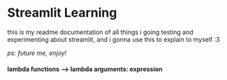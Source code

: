 # Streamlit Learning

this is my readme documentation of all things i going testing and experimenting about streamlit, and i gonna use this to explain to myself :3

_ps: future me, enjoy!_

#### lambda functions --> lambda arguments: expression